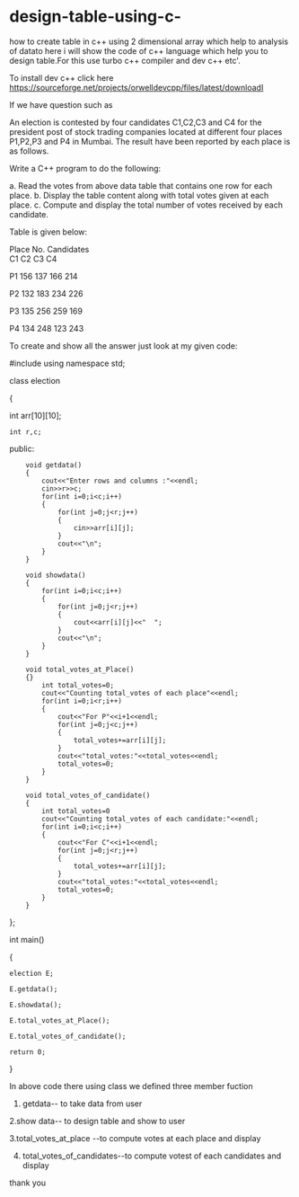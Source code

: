 # design-table-using-c-
how to create  table in c++  using 2 dimensional  array which help to analysis of  datato 
here i will show the code of c++ language which help you to design table.For this use turbo c++ compiler and dev c++ etc'.

To install dev c++ click here https://sourceforge.net/projects/orwelldevcpp/files/latest/downloadI

If we have question such as

An election is contested by four candidates C1,C2,C3 and C4 for the president post of stock trading companies located at different four places P1,P2,P3 and P4 in Mumbai. The result have been reported by each place is as follows. 


Write a C++ program to do the following:

a. Read the votes from above data table that contains one row for each place. 
b. Display the table content along with total votes given at each place.
c. Compute and display the total number of votes received by each candidate. 

Table is given below:

Place No.                         Candidates  
                          C1   C2   C3   C4
               
P1               156 137 166 214 



P2               132 183 234 226


P3               135 256 259 169


P4              134 248 123 243 



To create and show all the answer just look at my given code:


#include <iostream>
using namespace std;



class election 

{
	
  
  int arr[10][10];
  
  
	int r,c;
	
  
  public:
  
  
		void getdata()
		{
			cout<<"Enter rows and columns :"<<endl;
			cin>>r>>c;
			for(int i=0;i<c;i++)
			{
				for(int j=0;j<r;j++)
				{
					cin>>arr[i][j];
				}
				cout<<"\n";
			}
		}

		void showdata()
		{
			for(int i=0;i<c;i++)
			{
				for(int j=0;j<r;j++)
				{
					cout<<arr[i][j]<<"  ";
				}
				cout<<"\n";
			}
		}

		void total_votes_at_Place()
		{}
			int total_votes=0;
			cout<<"Counting total_votes of each place"<<endl;
			for(int i=0;i<r;i++)
			{
				cout<<"For P"<<i+1<<endl;
				for(int j=0;j<c;j++)
				{
					total_votes+=arr[i][j];
				}
				cout<<"total_votes:"<<total_votes<<endl;
				total_votes=0;
			}
		}

		void total_votes_of_candidate()
		{
			int total_votes=0
			cout<<"Counting total_votes of each candidate:"<<endl;
			for(int i=0;i<c;i++)
			{
				cout<<"For C"<<i+1<<endl;
				for(int j=0;j<r;j++)
				{
					total_votes+=arr[i][j];
				}
				cout<<"total_votes:"<<total_votes<<endl;
				total_votes=0;
			}
		}
};

int main()



{



	election E;
  
	E.getdata();
  
	E.showdata();
  
	E.total_votes_at_Place();
  
	E.total_votes_of_candidate();
  
	return 0;
}



In above code there using class we defined three member fuction
1. getdata-- to take data from user

2.show data-- to design table and show to user

3.total_votes_at_place --to compute votes at each place and display

4. total_votes_of_candidates--to compute votest of each candidates and display



thank you




